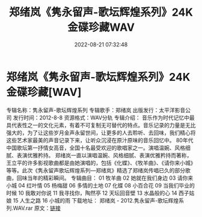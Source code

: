 ﻿---
title: 郑绪岚《隽永留声-歌坛辉煌系列》24K金碟珍藏WAV
date: 2022-08-21 07:32:48
categories: WAV车载音乐、镜像
tags: 华语中文
---
# 郑绪岚《隽永留声-歌坛辉煌系列》24K金碟珍藏[WAV]

专辑名称：隽永留声-歌坛辉煌系列
专辑歌手：郑绪岚
出版发行：太平洋影音公司
发行时间：2012-8-8
资源格式：WAV分轨
专辑介绍：
音乐作为时代记忆中最具代表性之一的文化元素，有着不可复制无可替代的特点。音乐记录的力量是无比强大的，为了让这些岁月金声永留世间，让更多的人去聆听、去回味，我们精心将这些艺术家最美的声音记录下来，让听众沉浸在原汁原味的音乐回忆中。
80年代中国歌坛第一抒情女高音，全国十名最受欢迎的歌唱家之一。演唱温婉、风格细腻、表演优雅矜持。
郑绪岚一直以演唱温婉、风格细腻、表演优雅矜持而著称，王立平的许多影视歌曲都是由她演唱的，包括《化蝶》、《牧羊曲》、《请你来小城》等等。此次《隽永留声歌坛辉煌系列—郑绪岚》精选了郑绪岚传唱已久的部分歌曲，回味当年的精彩瞬间。
专辑曲目：
01 牧羊曲
02 她就在我们身边
03 请你来小城
04 红叶情
05 杨梅甜
06 多情的土地
07 化蝶
08 小百合花
09 当我们毕业的时候
10 我敢对你说
11 我寻找你，陶然亭
12 天坛回音壁
13 水晶般的心
14 西子姑娘
15 人生之路
16 小城的雨
下载地址：
郑绪岚 -
2012.隽永留声-歌坛辉煌系列.WAV.rar
原文：[链接](https://blog.sina.com.cn/s/blog_1647c7e7601030yyx.html)